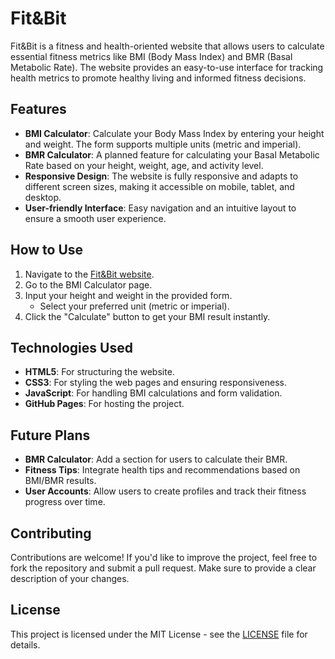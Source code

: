 # Fit&Bit

Fit&Bit is a fitness and health-oriented website that allows users to calculate essential fitness metrics like BMI (Body Mass Index) and BMR (Basal Metabolic Rate). The website provides an easy-to-use interface for tracking health metrics to promote healthy living and informed fitness decisions.

## Features

- **BMI Calculator**: Calculate your Body Mass Index by entering your height and weight. The form supports multiple units (metric and imperial).
- **BMR Calculator**: A planned feature for calculating your Basal Metabolic Rate based on your height, weight, age, and activity level.
- **Responsive Design**: The website is fully responsive and adapts to different screen sizes, making it accessible on mobile, tablet, and desktop.
- **User-friendly Interface**: Easy navigation and an intuitive layout to ensure a smooth user experience.

## How to Use

1. Navigate to the [Fit&Bit website](https://bidyutroy-prog.github.io/Fit-Bit/).
2. Go to the BMI Calculator page.
3. Input your height and weight in the provided form.
   - Select your preferred unit (metric or imperial).
4. Click the "Calculate" button to get your BMI result instantly.

## Technologies Used

- **HTML5**: For structuring the website.
- **CSS3**: For styling the web pages and ensuring responsiveness.
- **JavaScript**: For handling BMI calculations and form validation.
- **GitHub Pages**: For hosting the project.

## Future Plans

- **BMR Calculator**: Add a section for users to calculate their BMR.
- **Fitness Tips**: Integrate health tips and recommendations based on BMI/BMR results.
- **User Accounts**: Allow users to create profiles and track their fitness progress over time.

## Contributing

Contributions are welcome! If you'd like to improve the project, feel free to fork the repository and submit a pull request. Make sure to provide a clear description of your changes.

## License

This project is licensed under the MIT License - see the [LICENSE](LICENSE) file for details.
